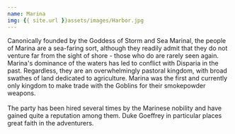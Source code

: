```yaml
---
name: Marina
img: {{ site.url }}assets/images/Harbor.jpg
---
```

Canonically founded by the Goddess of Storm and Sea Marinal, 
the people of Marina are a sea-faring sort, although they readily
admit that they do not venture far from the sight of shore - those who
do are rarely seen again. Marina's dominance of the waters has led to 
conflict with Disparia in the past. Regardless, they are an overwhelmingly
pastoral kingdom, with broad swathes of land dedicated to agriculture. Marina
was the first and currently only kingdom to make trade with the Goblins for
their smokepowder weapons.<br><br>The party has been hired several times by the Marinese nobility and have gained quite a reputation among them. Duke Goeffrey in particular places great faith in the adventurers. 